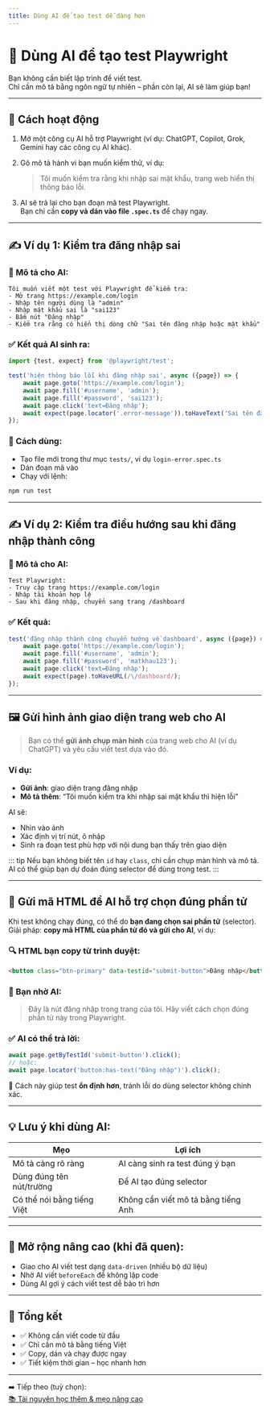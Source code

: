 ```yaml
---
title: Dùng AI để tạo test dễ dàng hơn
---
```


# 🤖 Dùng AI để tạo test Playwright

Bạn không cần biết lập trình để viết test.  
Chỉ cần mô tả bằng ngôn ngữ tự nhiên – phần còn lại, AI sẽ làm giúp bạn!

---

## 🧠 Cách hoạt động

1. Mở một công cụ AI hỗ trợ Playwright (ví dụ: ChatGPT, Copilot, Grok, Gemini hay các công cụ AI khác).
2. Gõ mô tả hành vi bạn muốn kiểm thử, ví dụ:
   > Tôi muốn kiểm tra rằng khi nhập sai mật khẩu, trang web hiển thị thông báo lỗi.

3. AI sẽ trả lại cho bạn đoạn mã test Playwright.  
   Bạn chỉ cần **copy và dán vào file `.spec.ts`** để chạy ngay.

---

## ✍️ Ví dụ 1: Kiểm tra đăng nhập sai

### 🎯 Mô tả cho AI:

```
Tôi muốn viết một test với Playwright để kiểm tra:
- Mở trang https://example.com/login
- Nhập tên người dùng là "admin"
- Nhập mật khẩu sai là "sai123"
- Bấm nút "Đăng nhập"
- Kiểm tra rằng có hiển thị dòng chữ "Sai tên đăng nhập hoặc mật khẩu"
```

### ✅ Kết quả AI sinh ra:

```ts
import {test, expect} from '@playwright/test';

test('hiện thông báo lỗi khi đăng nhập sai', async ({page}) => {
    await page.goto('https://example.com/login');
    await page.fill('#username', 'admin');
    await page.fill('#password', 'sai123');
    await page.click('text=Đăng nhập');
    await expect(page.locator('.error-message')).toHaveText('Sai tên đăng nhập hoặc mật khẩu');
});
```

### 📁 Cách dùng:

- Tạo file mới trong thư mục `tests/`, ví dụ `login-error.spec.ts`
- Dán đoạn mã vào
- Chạy với lệnh:

```bash
npm run test
```

---

## ✍️ Ví dụ 2: Kiểm tra điều hướng sau khi đăng nhập thành công

### 🎯 Mô tả cho AI:

```
Test Playwright:
- Truy cập trang https://example.com/login
- Nhập tài khoản hợp lệ
- Sau khi đăng nhập, chuyển sang trang /dashboard
```

### ✅ Kết quả:

```ts
test('đăng nhập thành công chuyển hướng về dashboard', async ({page}) => {
    await page.goto('https://example.com/login');
    await page.fill('#username', 'admin');
    await page.fill('#password', 'matkhau123');
    await page.click('text=Đăng nhập');
    await expect(page).toHaveURL(/\/dashboard/);
});
```
---
## 🖼️ Gửi hình ảnh giao diện trang web cho AI

> Bạn có thể **gửi ảnh chụp màn hình** của trang web cho AI (ví dụ ChatGPT) và yêu cầu viết test dựa vào đó.

### Ví dụ:

* **Gửi ảnh**: giao diện trang đăng nhập
* **Mô tả thêm**: “Tôi muốn kiểm tra khi nhập sai mật khẩu thì hiện lỗi”

AI sẽ:

* Nhìn vào ảnh
* Xác định vị trí nút, ô nhập
* Sinh ra đoạn test phù hợp với nội dung bạn thấy trên giao diện

::: tip
Nếu bạn không biết tên `id` hay `class`, chỉ cần chụp màn hình và mô tả. AI có thể giúp bạn dự đoán đúng selector để dùng trong test.
:::

---

## 🧬 Gửi mã HTML để AI hỗ trợ chọn đúng phần tử

Khi test không chạy đúng, có thể do **bạn đang chọn sai phần tử** (selector).
Giải pháp: **copy mã HTML của phần tử đó và gửi cho AI**, ví dụ:

### 🔍 HTML bạn copy từ trình duyệt:

```html
<button class="btn-primary" data-testid="submit-button">Đăng nhập</button>
```

### 💬 Bạn nhờ AI:

> Đây là nút đăng nhập trong trang của tôi. Hãy viết cách chọn đúng phần tử này trong Playwright.

### ✅ AI có thể trả lời:

```ts
await page.getByTestId('submit-button').click();
// hoặc:
await page.locator('button:has-text("Đăng nhập")').click();
```

📌 Cách này giúp test **ổn định hơn**, tránh lỗi do dùng selector không chính xác.


---


## 💡 Lưu ý khi dùng AI:

| Mẹo                        | Lợi ích                             |
|----------------------------|-------------------------------------|
| Mô tả càng rõ ràng         | AI càng sinh ra test đúng ý bạn     |
| Dùng đúng tên nút/trường   | Để AI tạo đúng selector             |
| Có thể nói bằng tiếng Việt | Không cần viết mô tả bằng tiếng Anh |

---

## 🚀 Mở rộng nâng cao (khi đã quen):

- Giao cho AI viết test dạng `data-driven` (nhiều bộ dữ liệu)
- Nhờ AI viết `beforeEach` để không lặp code
- Dùng AI gợi ý cách viết test dễ bảo trì hơn

---

## 🧪 Tổng kết

- ✅ Không cần viết code từ đầu
- ✅ Chỉ cần mô tả bằng tiếng Việt
- ✅ Copy, dán và chạy được ngay
- ✅ Tiết kiệm thời gian – học nhanh hơn

---

➡️ Tiếp theo (tuỳ chọn):  
[📚 Tài nguyên học thêm & mẹo nâng cao](./selectors.md)